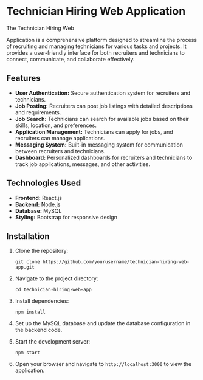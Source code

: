 # Technician Hiring Web Application

The Technician Hiring Web

Application is a comprehensive platform designed to streamline the process of recruiting and managing technicians for various tasks and projects. It provides a user-friendly interface for both recruiters and technicians to connect, communicate, and collaborate effectively.

## Features

- **User Authentication:** Secure authentication system for recruiters and technicians.
- **Job Posting:** Recruiters can post job listings with detailed descriptions and requirements.
- **Job Search:** Technicians can search for available jobs based on their skills, location, and preferences.
- **Application Management:** Technicians can apply for jobs, and recruiters can manage applications.
- **Messaging System:** Built-in messaging system for communication between recruiters and technicians.
- **Dashboard:** Personalized dashboards for recruiters and technicians to track job applications, messages, and other activities.

## Technologies Used

- **Frontend:** React.js
- **Backend:** Node.js
- **Database:** MySQL
- **Styling:** Bootstrap for responsive design

## Installation

1. Clone the repository:

   ```
   git clone https://github.com/yourusername/technician-hiring-web-app.git
   ```

2. Navigate to the project directory:

   ```
   cd technician-hiring-web-app
   ```

3. Install dependencies:

   ```
   npm install
   ```

4. Set up the MySQL database and update the database configuration in the backend code.

5. Start the development server:

   ```
   npm start
   ```

6. Open your browser and navigate to `http://localhost:3000` to view the application.
